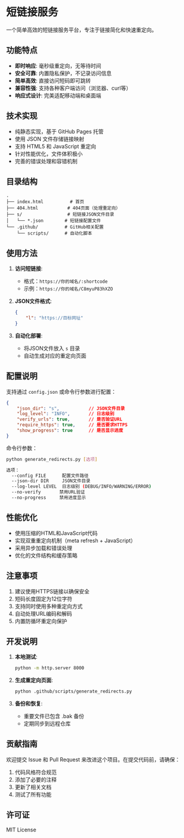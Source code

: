 # 短链接服务

一个简单高效的短链接服务平台，专注于链接简化和快速重定向。

## 功能特点

- **即时响应**: 毫秒级重定向，无等待时间
- **安全可靠**: 内置隐私保护，不记录访问信息
- **简单高效**: 直接访问短码即可跳转
- **兼容性强**: 支持各种客户端访问（浏览器、curl等）
- **响应式设计**: 完美适配移动端和桌面端

## 技术实现

- 纯静态实现，基于 GitHub Pages 托管
- 使用 JSON 文件存储链接映射
- 支持 HTML5 和 JavaScript 重定向
- 针对性能优化，文件体积极小
- 完善的错误处理和容错机制

## 目录结构

```
.
├── index.html          # 首页
├── 404.html           # 404页面（处理重定向）
├── s/                 # 短链接JSON文件目录
│   └── *.json        # 短链接配置文件
└── .github/          # GitHub相关配置
    └── scripts/      # 自动化脚本
```

## 使用方法

1. **访问短链接**:
   - 格式：`https://你的域名/:shortcode`
   - 示例：`https://你的域名/C8myuP83hXZO`

2. **JSON文件格式**:
   ```json
   {
       "l": "https://目标网址"
   }
   ```

3. **自动化部署**:
   - 将JSON文件放入 `s` 目录
   - 自动生成对应的重定向页面

## 配置说明

支持通过 `config.json` 或命令行参数进行配置：

```json
{
    "json_dir": "s",           // JSON文件目录
    "log_level": "INFO",       // 日志级别
    "verify_urls": true,       // 是否验证URL
    "require_https": true,     // 是否要求HTTPS
    "show_progress": true      // 是否显示进度
}
```

命令行参数：
```bash
python generate_redirects.py [选项]

选项：
  --config FILE      配置文件路径
  --json-dir DIR     JSON文件目录
  --log-level LEVEL  日志级别 (DEBUG/INFO/WARNING/ERROR)
  --no-verify       禁用URL验证
  --no-progress     禁用进度显示
```

## 性能优化

- 使用压缩的HTML和JavaScript代码
- 实现双重重定向机制（meta refresh + JavaScript）
- 采用异步加载和错误处理
- 优化的文件结构和缓存策略

## 注意事项

1. 建议使用HTTPS链接以确保安全
2. 短码长度固定为12位字符
3. 支持同时使用多种重定向方式
4. 自动处理URL编码和解码
5. 内置防循环重定向保护

## 开发说明

1. **本地测试**:
   ```bash
   python -m http.server 8000
   ```

2. **生成重定向页面**:
   ```bash
   python .github/scripts/generate_redirects.py
   ```

3. **备份和恢复**:
   - 重要文件已包含 .bak 备份
   - 定期同步到远程仓库

## 贡献指南

欢迎提交 Issue 和 Pull Request 来改进这个项目。在提交代码前，请确保：

1. 代码风格符合规范
2. 添加了必要的注释
3. 更新了相关文档
4. 测试了所有功能

## 许可证

MIT License